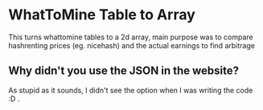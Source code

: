 # WhatToMine Table to Array
This turns whattomine tables to a 2d array, main purpose was to compare hashrenting prices (eg. nicehash) and the actual earnings to find arbitrage

## Why didn't you use the JSON in the website?
As stupid as it sounds, I didn't see the option when I was writing the code :D
.
